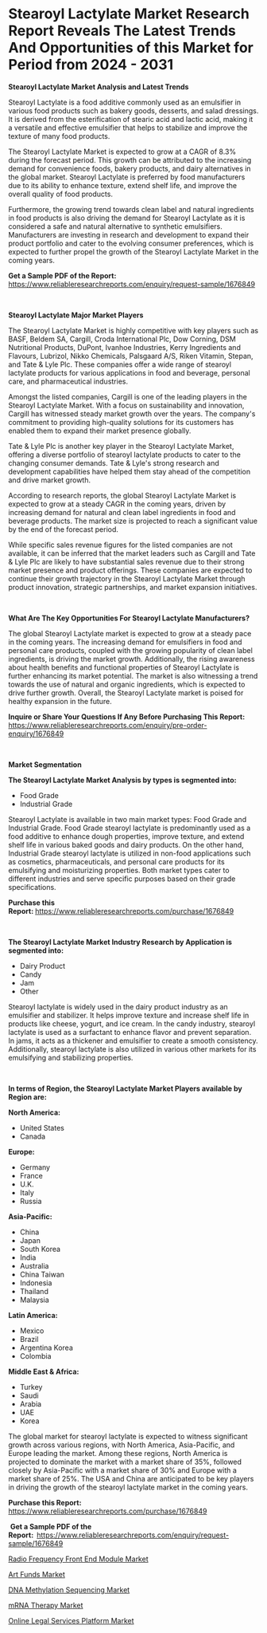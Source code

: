 <p><h1>Stearoyl Lactylate Market Research Report Reveals The Latest Trends And Opportunities of this Market for Period from 2024 - 2031</h1></p><p><strong>Stearoyl Lactylate Market Analysis and Latest Trends</strong></p>
<p><p>Stearoyl Lactylate is a food additive commonly used as an emulsifier in various food products such as bakery goods, desserts, and salad dressings. It is derived from the esterification of stearic acid and lactic acid, making it a versatile and effective emulsifier that helps to stabilize and improve the texture of many food products.</p><p>The Stearoyl Lactylate Market is expected to grow at a CAGR of 8.3% during the forecast period. This growth can be attributed to the increasing demand for convenience foods, bakery products, and dairy alternatives in the global market. Stearoyl Lactylate is preferred by food manufacturers due to its ability to enhance texture, extend shelf life, and improve the overall quality of food products.</p><p>Furthermore, the growing trend towards clean label and natural ingredients in food products is also driving the demand for Stearoyl Lactylate as it is considered a safe and natural alternative to synthetic emulsifiers. Manufacturers are investing in research and development to expand their product portfolio and cater to the evolving consumer preferences, which is expected to further propel the growth of the Stearoyl Lactylate Market in the coming years.</p></p>
<p><strong>Get a Sample PDF of the Report:&nbsp;</strong> <a href="https://www.reliableresearchreports.com/enquiry/request-sample/1676849">https://www.reliableresearchreports.com/enquiry/request-sample/1676849</a></p>
<p>&nbsp;</p>
<p><strong>Stearoyl Lactylate Major Market Players</strong></p>
<p><p>The Stearoyl Lactylate Market is highly competitive with key players such as BASF, Beldem SA, Cargill, Croda International Plc, Dow Corning, DSM Nutritional Products, DuPont, Ivanhoe Industries, Kerry Ingredients and Flavours, Lubrizol, Nikko Chemicals, Palsgaard A/S, Riken Vitamin, Stepan, and Tate & Lyle Plc. These companies offer a wide range of stearoyl lactylate products for various applications in food and beverage, personal care, and pharmaceutical industries.</p><p>Amongst the listed companies, Cargill is one of the leading players in the Stearoyl Lactylate Market. With a focus on sustainability and innovation, Cargill has witnessed steady market growth over the years. The company's commitment to providing high-quality solutions for its customers has enabled them to expand their market presence globally.</p><p>Tate & Lyle Plc is another key player in the Stearoyl Lactylate Market, offering a diverse portfolio of stearoyl lactylate products to cater to the changing consumer demands. Tate & Lyle's strong research and development capabilities have helped them stay ahead of the competition and drive market growth.</p><p>According to research reports, the global Stearoyl Lactylate Market is expected to grow at a steady CAGR in the coming years, driven by increasing demand for natural and clean label ingredients in food and beverage products. The market size is projected to reach a significant value by the end of the forecast period.</p><p>While specific sales revenue figures for the listed companies are not available, it can be inferred that the market leaders such as Cargill and Tate & Lyle Plc are likely to have substantial sales revenue due to their strong market presence and product offerings. These companies are expected to continue their growth trajectory in the Stearoyl Lactylate Market through product innovation, strategic partnerships, and market expansion initiatives.</p></p>
<p>&nbsp;</p>
<p><strong>What Are The Key Opportunities For Stearoyl Lactylate Manufacturers?</strong></p>
<p><p>The global Stearoyl Lactylate market is expected to grow at a steady pace in the coming years. The increasing demand for emulsifiers in food and personal care products, coupled with the growing popularity of clean label ingredients, is driving the market growth. Additionally, the rising awareness about health benefits and functional properties of Stearoyl Lactylate is further enhancing its market potential. The market is also witnessing a trend towards the use of natural and organic ingredients, which is expected to drive further growth. Overall, the Stearoyl Lactylate market is poised for healthy expansion in the future.</p></p>
<p><strong>Inquire or Share Your Questions If Any Before Purchasing This Report:</strong> <a href="https://www.reliableresearchreports.com/enquiry/pre-order-enquiry/1676849">https://www.reliableresearchreports.com/enquiry/pre-order-enquiry/1676849</a></p>
<p>&nbsp;</p>
<p><strong>Market Segmentation</strong></p>
<p><strong>The Stearoyl Lactylate Market Analysis by types is segmented into:</strong></p>
<p><ul><li>Food Grade</li><li>Industrial Grade</li></ul></p>
<p><p>Stearoyl Lactylate is available in two main market types: Food Grade and Industrial Grade. Food Grade stearoyl lactylate is predominantly used as a food additive to enhance dough properties, improve texture, and extend shelf life in various baked goods and dairy products. On the other hand, Industrial Grade stearoyl lactylate is utilized in non-food applications such as cosmetics, pharmaceuticals, and personal care products for its emulsifying and moisturizing properties. Both market types cater to different industries and serve specific purposes based on their grade specifications.</p></p>
<p><strong>Purchase this Report:&nbsp;</strong><a href="https://www.reliableresearchreports.com/purchase/1676849">https://www.reliableresearchreports.com/purchase/1676849</a></p>
<p>&nbsp;</p>
<p><strong>The Stearoyl Lactylate Market Industry Research by Application is segmented into:</strong></p>
<p><ul><li>Dairy Product</li><li>Candy</li><li>Jam</li><li>Other</li></ul></p>
<p><p>Stearoyl lactylate is widely used in the dairy product industry as an emulsifier and stabilizer. It helps improve texture and increase shelf life in products like cheese, yogurt, and ice cream. In the candy industry, stearoyl lactylate is used as a surfactant to enhance flavor and prevent separation. In jams, it acts as a thickener and emulsifier to create a smooth consistency. Additionally, stearoyl lactylate is also utilized in various other markets for its emulsifying and stabilizing properties.</p></p>
<p>&nbsp;</p>
<p><strong>In terms of Region, the Stearoyl Lactylate Market Players available by Region are:</strong></p>
<p>
    <p> <strong> North America: </strong>
        <ul>
            <li>United States</li>
            <li>Canada</li>
        </ul>
        </p> 
    <p> <strong> Europe: </strong>
        <ul>
            <li>Germany</li>
            <li>France</li>
            <li>U.K.</li>
            <li>Italy</li>
            <li>Russia</li>
        </ul>
        </p> 
    <p> <strong> Asia-Pacific: </strong>
        <ul>
            <li>China</li>
            <li>Japan</li>
            <li>South Korea</li>
            <li>India</li>
            <li>Australia</li>
            <li>China Taiwan</li>
            <li>Indonesia</li>
            <li>Thailand</li>
            <li>Malaysia</li>
        </ul>
        </p> 
    <p> <strong> Latin America: </strong>
        <ul>
            <li>Mexico</li>
            <li>Brazil</li>
            <li>Argentina Korea</li>
            <li>Colombia</li>
        </ul>
        </p> 
    <p> <strong> Middle East & Africa: </strong>
        <ul>
            <li>Turkey</li>
            <li>Saudi</li>
            <li>Arabia</li>
            <li>UAE</li>
            <li>Korea</li>
        </ul>
    </p>
    </p>
<p><p>The global market for stearoyl lactylate is expected to witness significant growth across various regions, with North America, Asia-Pacific, and Europe leading the market. Among these regions, North America is projected to dominate the market with a market share of 35%, followed closely by Asia-Pacific with a market share of 30% and Europe with a market share of 25%. The USA and China are anticipated to be key players in driving the growth of the stearoyl lactylate market in the coming years.</p></p>
<p><strong>Purchase this Report: </strong><a href="https://www.reliableresearchreports.com/purchase/1676849">https://www.reliableresearchreports.com/purchase/1676849</a></p>
<p>&nbsp;<strong>Get a Sample PDF of the Report:&nbsp;&nbsp;</strong><a href="https://www.reliableresearchreports.com/enquiry/request-sample/1676849">https://www.reliableresearchreports.com/enquiry/request-sample/1676849</a></p>
<p><strong></strong></p>
<p><p><a href="https://medium.com/@loretadervishi2013/radio-frequency-front-end-module-market-competitive-analysis-market-trends-and-forecast-to-2031-0948ed666017">Radio Frequency Front End Module Market</a></p><p><a href="https://medium.com/@caleighhane2777/art-funds-market-competitive-analysis-market-trends-and-forecast-to-2031-b9eea170fcc4">Art Funds Market</a></p><p><a href="https://medium.com/@caleighhane2777/dna-methylation-sequencing-nbsp-market-focuses-on-market-share-size-and-projected-forecast-till-dbff7f37e8df">DNA Methylation Sequencing Market</a></p><p><a href="https://medium.com/@caleighhane2777/mrna-therapy-market-furnishes-information-on-market-share-market-trends-and-market-growth-e21a31358289">mRNA Therapy Market</a></p><p><a href="https://medium.com/@kennethjensen27/online-legal-services-platform-market-size-and-market-trends-complete-industry-overview-2024-to-231dfd188f2a">Online Legal Services Platform Market</a></p></p>